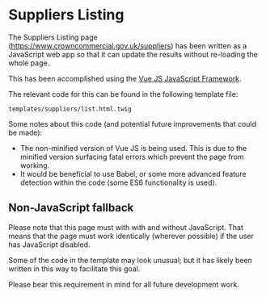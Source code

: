 # Suppliers Listing

The Suppliers Listing page (https://www.crowncommercial.gov.uk/suppliers) has been written as a JavaScript 
web app so that it can update the results without re-loading the whole page.

This has been accomplished using the [Vue JS JavaScript Framework](https://vuejs.org/).

The relevant code for this can be found in the following template file:

`templates/suppliers/list.html.twig`

Some notes about this code (and potential future improvements that could be made):

 - The non-minified version of Vue JS is being used. This is due to the minified version surfacing fatal errors 
 which prevent the page from working.
 - It would be beneficial to use Babel, or some more advanced feature detection within the code (some ES6 functionality is used).
 
 ## Non-JavaScript fallback
 
 Please note that this page must with with and without JavaScript. That means that the page must work identically (wherever possible) if 
 the user has JavaScript disabled.
 
 Some of the code in the template may look unusual; but it has likely been written in this way to facilitate this goal.
 
 Please bear this requirement in mind for all future development work.
